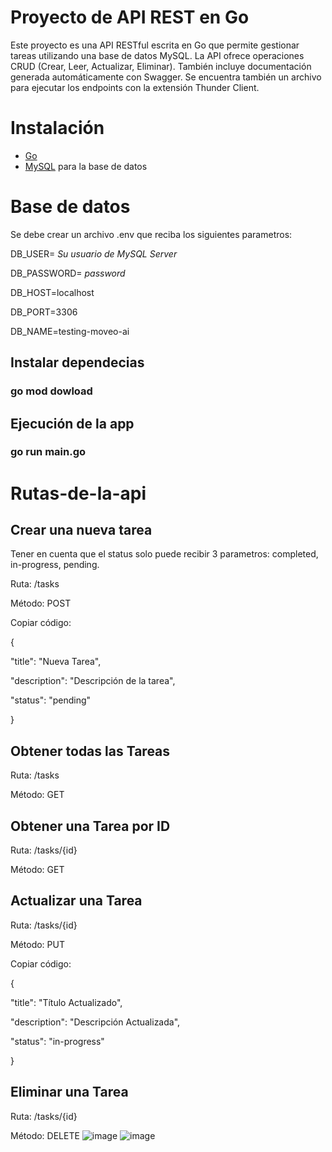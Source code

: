 # Proyecto de API REST en Go

Este proyecto es una API RESTful escrita en Go que permite gestionar tareas utilizando una base de datos MySQL. La API ofrece operaciones CRUD (Crear, Leer, Actualizar, Eliminar). También incluye documentación generada automáticamente con Swagger.
Se encuentra también un archivo para ejecutar los endpoints con la extensión Thunder Client.

# Instalación
- [Go](https://golang.org/doc/install)
- [MySQL](https://dev.mysql.com/downloads/mysql/) para la base de datos

# Base de datos 
Se debe crear un archivo .env que reciba los siguientes parametros:

DB_USER= *Su usuario de MySQL Server*

DB_PASSWORD= *password*

DB_HOST=localhost

DB_PORT=3306

DB_NAME=testing-moveo-ai

## Instalar dependecias
### go mod dowload

## Ejecución de la app
### go run main.go

# Rutas-de-la-api

## Crear una nueva tarea

Tener en cuenta que el status solo puede recibir 3 parametros: completed, in-progress, pending.

Ruta: /tasks

Método: POST


Copiar código:

{

  "title": "Nueva Tarea",
  
  "description": "Descripción de la tarea",
  
  "status": "pending"
  
}

## Obtener todas las Tareas
Ruta: /tasks

Método: GET

## Obtener una Tarea por ID

Ruta: /tasks/{id}

Método: GET

## Actualizar una Tarea
Ruta: /tasks/{id}

Método: PUT

Copiar código:

{

  "title": "Título Actualizado",
  
  "description": "Descripción Actualizada",
  
  "status": "in-progress"
  
}

## Eliminar una Tarea
Ruta: /tasks/{id}

Método: DELETE
![image](https://github.com/user-attachments/assets/1872b819-0826-4bae-8d80-218976916fe7)
![image](https://github.com/user-attachments/assets/b7a0a9fc-8238-4e43-be63-afef12a6eeb4)
